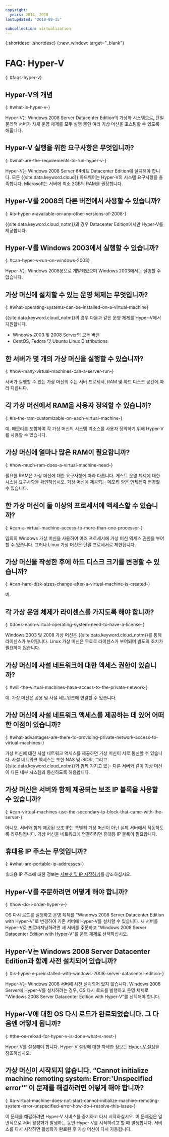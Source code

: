 ```yaml
---
copyright:
  years: 2014, 2018
lastupdated: "2018-08-15"

subcollection: virtualization
---
```

{:shortdesc: .shortdesc}
{:new_window: target="_blank"}

# FAQ: Hyper-V
{: #faqs-hyper-v}

## Hyper-V의 개념
{: #what-is-hyper-v-}

Hyper-V는 Windows 2008 Server Datacenter Edition의 가상화 시스템으로, 단일 물리적 서버가 자체 운영 체제를 모두 실행 중인 여러 가상 머신을 호스팅할 수 있도록 해줍니다.

## Hyper-V 실행을 위한 요구사항은 무엇입니까?
{: #what-are-the-requirements-to-run-hyper-v-}

Hyper-V는 Windows 2008 Server 64비트 Datacenter Edition에 설치해야 합니다. 모든 {{site.data.keyword.cloud}} 하드웨어는 Hyper-V의 시스템 요구사항을 충족합니다. Microsoft는 서버에 최소 2GB의 RAM을 권장합니다.

## Hyper-V를 2008의 다른 버전에서 사용할 수 있습니까?
{: #is-hyper-v-available-on-any-other-versions-of-2008-}

{{site.data.keyword.cloud_notm}}의 경우 Datacenter Edition에서만 Hyper-V를 제공합니다.

## Hyper-V를 Windows 2003에서 실행할 수 있습니까?
{: #can-hyper-v-run-on-windows-2003}

Hyper-V는 Windows 2008용으로 개발되었으며 Windows 2003에서는 실행할 수 없습니다.

## 가상 머신에 설치할 수 있는 운영 체제는 무엇입니까?
{: #what-operating-systems-can-be-installed-on-a-virtual-machine}

{{site.data.keyword.cloud_notm}}의 경우 다음과 같은 운영 체제를 Hyper-V에서 지원합니다.

* Windows 2003 및 2008 Server의 모든 버전 
* CentOS, Fedora 및 Ubuntu Linux Distributions

## 한 서버가 몇 개의 가상 머신을 실행할 수 있습니까? 
{: #how-many-virtual-machines-can-a-server-run-}

서버가 실행할 수 있는 가상 머신의 수는 서버 프로세서, RAM 및 하드 디스크 공간에 따라 다릅니다.

## 각 가상 머신에서 RAM을 사용자 정의할 수 있습니까? 
{: #is-the-ram-customizable-on-each-virtual-machine-}

예. 메모리를 포함하여 각 가상 머신의 시스템 리소스를 사용자 정의하기 위해 Hyper-V를 사용할 수 있습니다.

## 가상 머신에 얼마나 많은 RAM이 필요합니까?
{: #how-much-ram-does-a-virtual-machine-need-}

필요한 RAM은 가상 머신에 대한 요구사항에 따라 다릅니다. 게스트 운영 체제에 대한 시스템 요구사항을 확인하십시오. 가상 머신에 제공되는 메모리 양은 언제든지 변경할 수 있습니다.

## 한 가상 머신이 둘 이상의 프로세서에 액세스할 수 있습니까?
{: #can-a-virtual-machine-access-to-more-than-one-processor-}

임의의 Windows 가상 머신을 사용하여 여러 프로세서에 가상 머신 액세스 권한을 부여할 수 있습니다. 그러나 Linux 가상 머신은 단일 프로세서로 제한됩니다.

## 가상 머신을 작성한 후에 하드 디스크 크기를 변경할 수 있습니까?
{: #can-hard-disk-sizes-change-after-a-virtual-machine-is-created-}

예. 

## 각 가상 운영 체제가 라이센스를 가지도록 해야 합니까? 
{: #does-each-virtual-operating-system-need-to-have-a-license-}

Windows 2003 및 2008 가상 머신은 {{site.data.keyword.cloud_notm}}를 통해 라이센스가 부여됩니다. Linux 가상 머신은 무료로 라이센스가 부여되며 별도의 조치가 필요하지 않습니다.

## 가상 머신에 사설 네트워크에 대한 액세스 권한이 있습니까?
{: #will-the-virtual-machines-have-access-to-the-private-network-}

예. 가상 머신은 공용 및 사설 네트워크에 연결할 수 있습니다.

## 가상 머신에 사설 네트워크 액세스를 제공하는 데 있어 어떠한 이점이 있습니까?
{: #what-advantages-are-there-to-providing-private-network-access-to-virtual-machines-}

가상 머신에 대한 사설 네트워크 액세스를 제공하면 가상 머신이 서로 통신할 수 있습니다. 사설 네트워크 액세스는 또한 NAS 및 iSCSI, 그리고 {{site.data.keyword.cloud_notm}}와 함께 가지고 있는 다른 서버와 같이 가상 머신이 다른 내부 시스템과 통신하도록 허용합니다.

## 가상 머신은 서버와 함께 제공되는 보조 IP 블록을 사용할 수 있습니까?
{: #can-virtual-machines-use-the-secondary-ip-block-that-came-with-the-server-}

아니오. 서버와 함께 제공된 보조 IP는 특별히 가상 머신이 아닌 실제 서버에서 작동하도록 라우팅됩니다. 가상 머신을 네트워크에 연결하려면 휴대용 IP 블록이 필요합니다.

## 휴대용 IP 주소는 무엇입니까?
{: #what-are-portable-ip-addresses-}

휴대용 IP 주소에 대한 정보는 [서브넷 및 IP 시작하기](/docs/infrastructure/subnets?topic=subnets-getting-started-subnets-ips#getting-started-subnets-ips)를 참조하십시오.

## Hyper-V를 주문하려면 어떻게 해야 합니까?
{: #how-do-i-order-hyper-v-}

OS 다시 로드를 실행하고 운영 체제를 "Windows 2008 Server Datacenter Edition with Hyper-V"로 변경하여 기존 서버에 Hyper-V를 설치할 수 있습니다. 새 서버를 Hyper-V로 프로비저닝하려면 새 서버를 주문하고 "Windows 2008 Server Datacenter Edition with Hyper-V"를 운영 체제로 선택하십시오.

## Hyper-V는 Windows 2008 Server Datacenter Edition과 함께 사전 설치되어 있습니까?
{: #is-hyper-v-preinstalled-with-windows-2008-server-datacenter-edition-}

Hyper-V는 Windows 2008 서버에 사전 설치되어 있지 않습니다. Windows 2008 Server에 Hyper-V를 설치하려는 경우, OS 다시 로드를 발행하고 운영 체제로 "Windows 2008 Server Datacenter Edition with Hyper-V"를 선택해야 합니다. 

## Hyper-V에 대한 OS 다시 로드가 완료되었습니다. 그 다음엔 어떻게 됩니까?
{: #the-os-reload-for-hyper-v-is-done-what-s-next-}

Hyper-V를 설정해야 합니다. Hyper-V 설정에 대한 자세한 정보는 [Hyper-V 설정](/docs/infrastructure/virtualization?topic=Virtualization-setting-up-hyper-v)을 참조하십시오.

## 가상 머신이 시작되지 않습니다. “Cannot initialize machine remoting system: Error:'Unspecified error'” 이 문제를 해결하려면 어떻게 해야 합니까? 
{: #a-virtual-machine-does-not-start-cannot-initialize-machine-remoting-system-error-unspecified-error-how-do-i-resolve-this-issue-}

이 문제를 해결하려면 Hyper-V 서비스를 중지하고 다시 시작하십시오. 이 문제점은 일반적으로 서버 활성화가 발생하는 동안 Hyper-V를 시작하려고 할 때 발생합니다. 서비스를 다시 시작하면 활성화가 완료된 후 가상 머신이 다시 가동됩니다.
